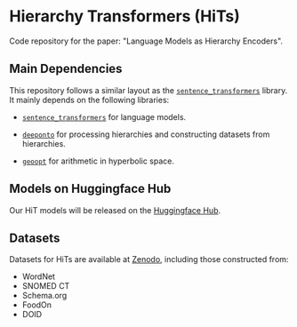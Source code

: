 # Hierarchy Transformers (HiTs)

Code repository for the paper: "Language Models as Hierarchy Encoders".


## Main Dependencies

This repository follows a similar layout as the [`sentence_transformers`](https://www.sbert.net/index.html) library. It mainly depends on the following libraries:


- [`sentence_transformers`](https://www.sbert.net/index.html) for language models.

- [`deeponto`](https://krr-oxford.github.io/DeepOnto/) for processing hierarchies and constructing datasets from hierarchies.

- [`geoopt`](https://geoopt.readthedocs.io/en/latest/index.html) for arithmetic in hyperbolic space.


## Models on Huggingface Hub

Our HiT models will be released on the [Huggingface Hub](https://huggingface.co/Hierarchy-Transformers).

## Datasets

Datasets for HiTs are available at [Zenodo](https://zenodo.org/doi/10.5281/zenodo.10511042), including those constructed from:

- WordNet  
- SNOMED CT
- Schema.org 
- FoodOn
- DOID
